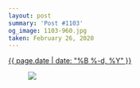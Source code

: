 ```yaml
---
layout: post
summary: 'Post #1103'
og_image: 1103-960.jpg
taken: February 26, 2020
---
```


<div class="post">
 <time>
  <a href="/1103">
   {{ page.date | date: "%B %-d, %Y" }}
  </a>
 </time>
 <a href="/1103">
  <figure data-taken="2/26/2020">
   <img sizes="(min-width: 700px) 50vw, calc(100vw - 2rem)" src="{{ site.assets_url }}/1103-480.jpg" srcset="{{ site.assets_url }}/1103-240.jpg 240w, {{ site.assets_url }}/1103-480.jpg 480w, {{ site.assets_url }}/1103-720.jpg 720w, {{ site.assets_url }}/1103-960.jpg 960w"/>
  </figure>
 </a>
</div>
